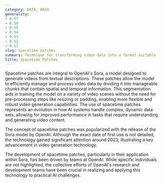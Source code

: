 ```yaml
---
category: DATA, ARCH
generality:
- 0.57
- 0.56
- 0.55
- 0.54
- 0.53
- 0.52
- 0.51
slug: spacetime-patches
summary: Technique for transforming video data into a format suitable for ML models by breaking down video into temporal and spatial segments.
title: Spacetime Patches
---
```


Spacetime patches are integral to OpenAI's Sora, a model designed to generate videos from textual descriptions. These patches allow the model to efficiently manage and process video data by dividing it into manageable chunks that contain spatial and temporal information. This segmentation aids in training the model on a variety of video scenes without the need for pre-processing steps like resizing or padding, enabling more flexible and robust video generation capabilities. The use of spacetime patches represents an evolution in how AI systems handle complex, dynamic data sets, allowing for improved performance in tasks that require understanding and generating video content.

The concept of spacetime patches was popularized with the release of the Sora model by OpenAI. Although the exact date of first use is not detailed, the technology gained significant attention around 2023, illustrating a key advancement in video generation technology.

The development of spacetime patches, particularly in their application within Sora, has been driven by teams at OpenAI. While specific individuals are not highlighted, the collective efforts of OpenAI's research and development teams have been crucial in realizing and applying this technology to practical AI challenges.
